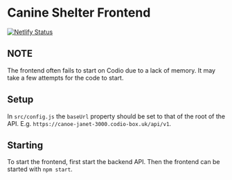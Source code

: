 # Canine Shelter Frontend

[![Netlify Status](https://api.netlify.com/api/v1/badges/3bf42866-6194-48b6-9944-3dc06e8a2e49/deploy-status)](https://app.netlify.com/sites/canine-shelter/deploys)

## **NOTE**

The frontend often fails to start on Codio due to a lack of memory. It may take a few attempts for the code to start.

## Setup

In `src/config.js` the `baseUrl` property should be set to that of the root of the API.
E.g. `https://canoe-janet-3000.codio-box.uk/api/v1`.

## Starting

To start the frontend, first start the backend API. Then the frontend can be started with `npm start`.
